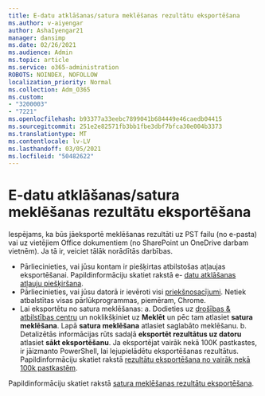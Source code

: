 ```yaml
---
title: E-datu atklāšanas/satura meklēšanas rezultātu eksportēšana
ms.author: v-aiyengar
author: AshaIyengar21
manager: dansimp
ms.date: 02/26/2021
ms.audience: Admin
ms.topic: article
ms.service: o365-administration
ROBOTS: NOINDEX, NOFOLLOW
localization_priority: Normal
ms.collection: Adm_O365
ms.custom:
- "3200003"
- "7221"
ms.openlocfilehash: b93377a33eebc7899041b684449e46caedb04415
ms.sourcegitcommit: 251e2e82571fb3bb1fbe3dbf7bfca30e004b3373
ms.translationtype: MT
ms.contentlocale: lv-LV
ms.lasthandoff: 03/05/2021
ms.locfileid: "50482622"
---
```

# <a name="export-ediscoverycontent-search-results"></a>E-datu atklāšanas/satura meklēšanas rezultātu eksportēšana

Iespējams, ka būs jāeksportē meklēšanas rezultāti uz PST failu (no e-pasta) vai uz vietējiem Office dokumentiem (no SharePoint un OneDrive darbam vietnēm). Ja tā ir, veiciet tālāk norādītās darbības.

- Pārliecinieties, vai jūsu kontam ir piešķirtas atbilstošas atļaujas eksportēšanai. Papildinformāciju skatiet rakstā e- [datu atklāšanas atļauju piešķiršana](https://go.microsoft.com/fwlink/?linkid=2102406).
- Pārliecinieties, vai jūsu datorā ir ievēroti visi [priekšnosacījumi](https://docs.microsoft.com/office365/securitycompliance/export-search-results#before-you-begin). Netiek atbalstītas visas pārlūkprogrammas, piemēram, Chrome.
- Lai eksportētu no satura meklēšanas: a. Dodieties uz [drošības & atbilstības centru](https://protection.office.com/contentsearch) un noklikšķiniet uz **Meklēt** un pēc tam atlasiet **satura meklēšana**. Lapā **satura meklēšana** atlasiet saglabāto meklēšanu.
    b. Detalizētās informācijas rūts sadaļā **eksportēt rezultātus uz datoru** atlasiet **sākt eksportēšanu**. Ja eksportējat vairāk nekā 100K pastkastes, ir jāizmanto PowerShell, lai lejupielādētu eksportēšanas rezultātus. Papildinformāciju skatiet rakstā [rezultātu eksportēšana no vairāk nekā 100k pastkastēm](https://go.microsoft.com/fwlink/?linkid=2143861).

Papildinformāciju skatiet rakstā [satura meklēšanas rezultātu eksportēšana](https://go.microsoft.com/fwlink/?linkid=2102118).